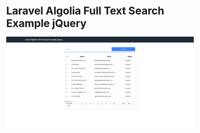 # Laravel Algolia Full Text Search Example jQuery
![Laravel Algolia Full Text Search Example jQuery](preview.png)
